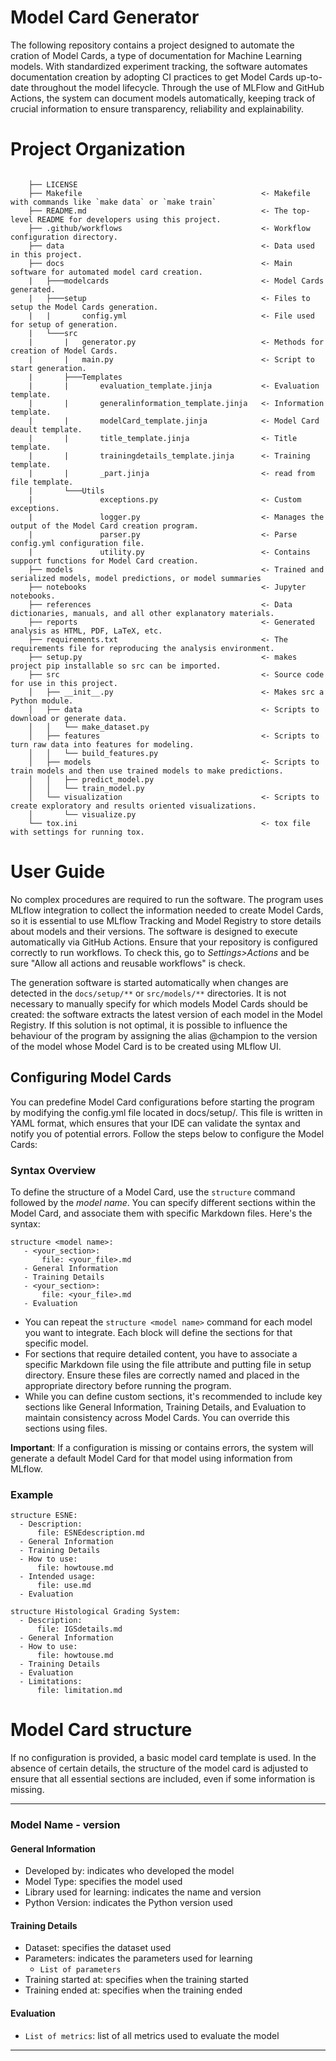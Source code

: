 # Model Card Generator
The following repository contains a project designed to automate the cration of Model Cards, a type of documentation for Machine Learning models. With standardized experiment tracking, the software automates documentation creation by adopting CI practices to get Model Cards up-to-date throughout the model lifecycle. Through the use of MLFlow and GitHub Actions, the system can document models automatically, keeping track of crucial information to ensure transparency, reliability and explainability.

# Project Organization
```

    ├── LICENSE
    ├── Makefile                                        <- Makefile with commands like `make data` or `make train`
    ├── README.md                                       <- The top-level README for developers using this project.
    ├── .github/workflows                               <- Workflow configuration directory.
    ├── data                                            <- Data used in this project.
    ├── docs                                            <- Main software for automated model card creation.
    |   ├───modelcards                                  <- Model Cards generated.
    |   ├───setup                                       <- Files to setup the Model Cards generation.
    |   |       config.yml                              <- File used for setup of generation. 
    |   └───src                      
    |       |   generator.py                            <- Methods for creation of Model Cards.
    |       |   main.py                                 <- Script to start generation.
    |       ├───Templates
    |       |       evaluation_template.jinja           <- Evaluation template.
    |       |       generalinformation_template.jinja   <- Information template.
    |       |       modelCard_template.jinja            <- Model Card deault template.
    |       |       title_template.jinja                <- Title template.
    |       |       trainingdetails_template.jinja      <- Training template.
    |       |       _part.jinja                         <- read from file template.
    |       └───Utils
    |               exceptions.py                       <- Custom exceptions.
    |               logger.py                           <- Manages the output of the Model Card creation program.
    |               parser.py                           <- Parse config.yml configuration file.
    |               utility.py                          <- Contains support functions for Model Card creation.
    ├── models                                          <- Trained and serialized models, model predictions, or model summaries
    ├── notebooks                                       <- Jupyter notebooks.
    ├── references                                      <- Data dictionaries, manuals, and all other explanatory materials.
    ├── reports                                         <- Generated analysis as HTML, PDF, LaTeX, etc.
    ├── requirements.txt                                <- The requirements file for reproducing the analysis environment.
    ├── setup.py                                        <- makes project pip installable so src can be imported.
    ├── src                                             <- Source code for use in this project.
    │   ├── __init__.py                                 <- Makes src a Python module.
    │   ├── data                                        <- Scripts to download or generate data.
    │   │   └── make_dataset.py
    │   ├── features                                    <- Scripts to turn raw data into features for modeling.
    │   │   └── build_features.py
    │   ├── models                                      <- Scripts to train models and then use trained models to make predictions.
    │   │   ├── predict_model.py
    │   │   └── train_model.py
    │   └── visualization                               <- Scripts to create exploratory and results oriented visualizations.
    │       └── visualize.py
    └── tox.ini                                         <- tox file with settings for running tox.
```
# User Guide
No complex procedures are required to run the software. The program uses MLflow integration to collect the information needed to create Model Cards, so it is essential to use MLflow Tracking and Model Registry to store details about models and their versions. The software is designed to execute automatically via GitHub Actions. Ensure that your repository is configured correctly to run workflows. To check this, go to _Settings>Actions_ and be sure "Allow all actions and reusable workflows" is check.

The generation software is started automatically when changes are detected in the `docs/setup/**` or `src/models/**` directories. It is not necessary to manually specify for which models Model Cards should be created: the software extracts the latest version of each model in the Model Registry. If this solution is not optimal, it is possible to influence the behaviour of the program by assigning the alias @champion to the version of the model whose Model Card is to be created using MLflow UI.

## Configuring Model Cards
You can predefine Model Card configurations before starting the program by modifying the config.yml file located in docs/setup/. This file is written in YAML format, which ensures that your IDE can validate the syntax and notify you of potential errors. Follow the steps below to configure the Model Cards:

### Syntax Overview
To define the structure of a Model Card, use the `structure` command followed by the _model name_. You can specify different sections within the Model Card, and associate them with specific Markdown files. Here's the syntax:
```
structure <model name>:
   - <your_section>:
       file: <your_file>.md
   - General Information
   - Training Details
   - <your_section>:
       file: <your_file>.md
   - Evaluation
```
- You can repeat the `structure <model name>` command for each model you want to integrate. Each block will define the sections for that specific model.
- For sections that require detailed content, you have to associate a specific Markdown file using the file attribute and putting file in setup directory. Ensure these files are correctly named and placed in the appropriate directory before running the program.
- While you can define custom sections, it's recommended to include key sections like General Information, Training Details, and Evaluation to maintain consistency across Model Cards. You can override this sections using files.

**Important**: If a configuration is missing or contains errors, the system will generate a default Model Card for that model using information from MLflow.

### Example
```
structure ESNE:
  - Description:
      file: ESNEdescription.md
  - General Information
  - Training Details
  - How to use:
      file: howtouse.md
  - Intended usage:
      file: use.md
  - Evaluation

structure Histological Grading System:
  - Description:
      file: IGSdetails.md
  - General Information
  - How to use:
      file: howtouse.md
  - Training Details
  - Evaluation
  - Limitations:
      file: limitation.md
```

# Model Card structure
If no configuration is provided, a basic model card template is used. In the absence of certain details, the structure of the model card is adjusted to ensure that all essential sections are included, even if some information is missing.

---
### Model Name - version  
#### General Information  
- Developed by: indicates who developed the model  
- Model Type: specifies the model used  
- Library used for learning: indicates the name and version  
- Python Version: indicates the Python version used  

#### Training Details  
- Dataset: specifies the dataset used  
- Parameters: indicates the parameters used for learning  
   - `List of parameters`  
- Training started at: specifies when the training started  
- Training ended at: specifies when the training ended  

#### Evaluation  
   - `List of metrics`: list of all metrics used to evaluate the model  
---
